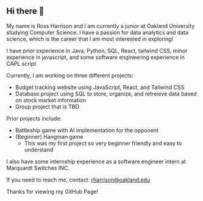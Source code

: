 ## Hi there 👋

My name is Ross Harrison and I am currently a junior at Oakland University studying Computer Science.
I have a passion for data analytics and data science, which is the career that I am most interested in exploring!

I have prior experience in Java, Python, SQL, React, tailwind CSS, minor experience in javascript, and some software engineering experience in CAPL script

Currently, I am working on three different projects:
  - Budget tracking website using JavaScript, React, and Tailwind CSS
  - Database project using SQL to store, organize, and retreieve data based on stock market information
  - Group project that is TBD

Prior projects include:
  - Battleship game with AI implementation for the opponent
  - (Beginner) Hangman game
      - This was my first project so very beginner friendly and easy to understand

I also have some internship experience as a software engineer intern at Marquardt Switches INC. 

If you need to reach me, contact: rharrison@oakland.edu

Thanks for viewing my GitHub Page!




<!--
**rossharrison2004/rossharrison2004** is a ✨ _special_ ✨ repository because its `README.md` (this file) appears on your GitHub profile.

Here are some ideas to get you started:

- 🔭 I’m currently working on ...
- 🌱 I’m currently learning ...
- 👯 I’m looking to collaborate on ...
- 🤔 I’m looking for help with ...
- 💬 Ask me about ...
- 📫 How to reach me: ...
- 😄 Pronouns: ...
- ⚡ Fun fact: ...
-->
